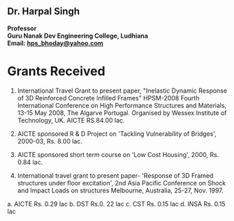 ## Dr. Harpal Singh
**Professor**  
**Guru Nanak Dev Engineering College, Ludhiana**  
**Email: hps_bhoday@yahoo.com**

# Grants Received
1.	International Travel Grant to present paper, "Inelastic Dynamic Response of 3D Reinforced 	Concrete Infilled Frames" HPSM-2008 Fourth International Conference on High Performance 	Structures and Materials, 13-15 May 2008, The Algarve Portugal. Organised by Wessex Institute of 	Technology, UK.
		AICTE				RS.84.00 lac.

2.	AICTE sponsored R & D Project on 'Tackling Vulnerability of Bridges', 2000-03, Rs. 8.00 lac.
3.	AICTE sponsored short term course on 'Low Cost Housing', 2000, Rs. 0.84 lac.
4.	International travel grant to present paper- 'Response of 3D Framed structures under floor excitation', 2nd Asia Pacific Conference on Shock and Impact Loads on structures Melbourne, Australia, 25-27, Nov. 1997.

a.	AICTE				Rs. 0.29 lac
b. 	DST				Rs.0. 22 lac
c. 	CST				Rs. 0.15 lac
d.	INSA				Rs. 0.15 lac
